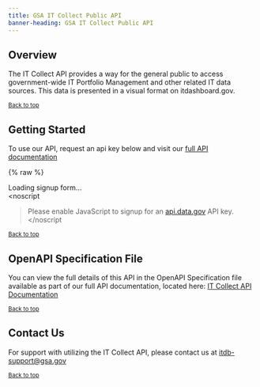 ```yaml
---
title: GSA IT Collect Public API
banner-heading: GSA IT Collect Public API
---
```


<link rel="stylesheet" type="text/css" href="../../assets/swaggerui-dist/swagger-ui.css" >
<link rel="stylesheet" type="text/css" href="../../assets/swaggerui-dist/custom.css" >


## Overview

The IT Collect API provides a way for the general public to access government-wide IT Portfolio Management and other related IT data sources. 
This data is presented in a visual format on itdashboard.gov.


<p><small><a href="#">Back to top</a></small></p>

## Getting Started

To use our API, request an api key below and visit our <a href="https://gsa.github.io/ITDB-schema/public-by-2025/api/data/gov/docs/index.html"> full API documentation </a>

{% raw %}
<div id="apidatagov_signup">Loading signup form...</div>
<script type="text/javascript">
  /* * * CONFIGURATION VARIABLES: EDIT BEFORE PASTING INTO YOUR WEBPAGE * * */
  var apiUmbrellaSignupOptions = {
    // Pick a short, unique name to identify your site, like 'gsa-auctions'
    // in this example.
    registrationSource: "gsa-itcollect",

    // Enter the API key you signed up for and specially configured for this
    // API key signup embed form.
    apiKey: "YOUR_KEY_HERE",

    // Provide a URL or e-mail address to be used for customer support.
    //
    // The format for e-mail addresses can be given as either
    // 'example@example.com' or 'mailto:example@example.com'.
    contactUrl: "mailto:itdb-support@gsa.gov",

    // OPTIONAL: Provide extra content to display on the signup confirmation
    // page. This will be displayed below the user's API key and the example
    // API URL are shown. HTML is allowed. Defaults to ""
    // signupConfirmationMessage: '',

    // OPTIONAL: Set to false to disable sending a welcome e-mail to the
    // user after signing up. Defaults to true.
    // sendWelcomeEmail: false,

    // OPTIONAL: Show an intro paragraph explaining what the signup form is
    // for.
    // Defaults to false.
    // showIntroText: true,

    // OPTIONAL: Show a paragraph explaining that the asterisk denotes required
    // fields in the form.
    // Defaults to true.
    // showRequiredAsteriskExplainText: false,

    // OPTIONAL: Show the text input requesting the user's first name.
    // Defaults to true.
    // showFirstNameInput: false,

    // OPTIONAL: Show the text input requesting the user's last name.
    // Defaults to true.
    // showLastNameInput: false,

    // OPTIONAL: Show the textarea input asking how the user will use the APIs.
    // Defaults to true.
    // showUseDescriptionInput: false,

    // OPTIONAL: Provide an extra input field to ask for the user's website.
    // Defaults to false.
    // showWebsiteInput: true,

    // OPTIONAL: Provide an extra checkbox asking the user to agree to terms
    // and conditions before signing up. Defaults to false.
    // showTermsInput: true,

    // OPTIONAL: If the terms & conditions checkbox is enabled, link to this
    // URL for your API's terms & conditions. Defaults to "".
    // termsUrl: "https://agency.gov/api-terms/",
  };

  /* * * DON'T EDIT BELOW THIS LINE * * */
  (function () {
    var apiUmbrella = document.createElement("script");
    apiUmbrella.type = "text/javascript";
    apiUmbrella.async = true;
    apiUmbrella.src =
      "https://api.data.gov/static/javascripts/signup_embed.js";
    (
      document.getElementsByTagName("head")[0] ||
      document.getElementsByTagName("body")[0]
    ).appendChild(apiUmbrella);
  })();
</script>
<noscript
  >Please enable JavaScript to signup for an
  <a href="https://api.data.gov/">api.data.gov</a> API key.</noscript
>



<p><small><a href="#">Back to top</a></small></p>

## OpenAPI Specification File

You can view the full details of this API in the OpenAPI Specification file available as part of our full API documentation, located here:
<a href="https://gsa.github.io/ITDB-schema/public-by-2025/api/data/gov/docs/index.html"> IT Collect API Documentation </a>

<p><small><a href="#">Back to top</a></small></p>

## Contact Us

For support with utilizing the IT Collect API, please contact us at itdb-support@gsa.gov

<p><small><a href="#">Back to top</a></small></p>
